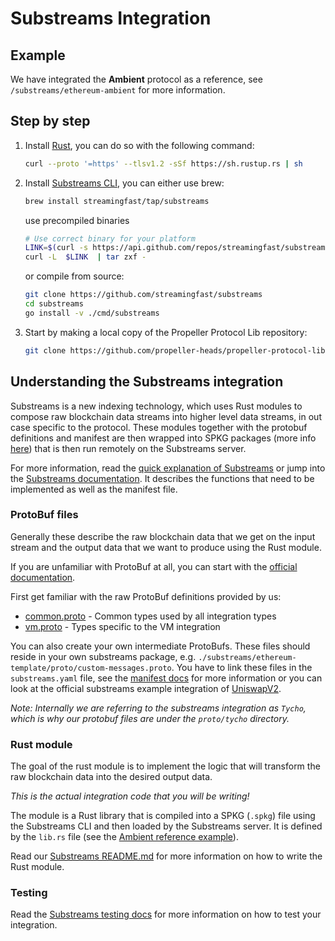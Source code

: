 # Substreams Integration

## Example

We have integrated the **Ambient** protocol as a reference, see `/substreams/ethereum-ambient` for more information.

## Step by step

1. Install [Rust](https://www.rust-lang.org/tools/install), you can do so with the following command:

    ```bash
    curl --proto '=https' --tlsv1.2 -sSf https://sh.rustup.rs | sh
    ```

1. Install [Substreams CLI](https://substreams.streamingfast.io/getting-started/installing-the-cli), you can either use brew:

    ```bash
    brew install streamingfast/tap/substreams
    ```
    use precompiled binaries
    ```bash
    # Use correct binary for your platform
    LINK=$(curl -s https://api.github.com/repos/streamingfast/substreams/releases/latest | awk '/download.url.*linux/ {print $2}' | sed 's/"//g')
    curl -L  $LINK  | tar zxf -
    ```
    or compile from source:
    ```bash
    git clone https://github.com/streamingfast/substreams
    cd substreams
    go install -v ./cmd/substreams
    ```

1. Start by making a local copy of the Propeller Protocol Lib repository:
    ```bash
    git clone https://github.com/propeller-heads/propeller-protocol-lib
    ```

## Understanding the Substreams integration

Substreams is a new indexing technology, which uses Rust modules to compose raw blockchain data streams into higher level data streams, in out case specific to the protocol. These modules together with the protobuf definitions and manifest are then wrapped into SPKG packages (more info [here](https://substreams.streamingfast.io/quick-access/glossary#spkg-.spkg)) that is then run remotely on the Substreams server.

For more information, read the [quick explanation of Substreams](https://thegraph.com/docs/en/substreams/) or jump into the [Substreams documentation](https://substreams.streamingfast.io/). It describes the functions that need to be implemented as well as the manifest file.

### ProtoBuf files

Generally these describe the raw blockchain data that we get on the input stream and the output data that we want to produce using the Rust module.

If you are unfamiliar with ProtoBuf at all, you can start with the [official documentation](https://protobuf.dev/overview/).

First get familiar with the raw ProtoBuf definitions provided by us:
- [common.proto](../../../proto/tycho/evm/v1/common.proto) - Common types used by all integration types
- [vm.proto](../../../proto/tycho/evm/v1/vm.proto) - Types specific to the VM integration

You can also create your own intermediate ProtoBufs. These files should reside in your own substreams package, e.g. `./substreams/ethereum-template/proto/custom-messages.proto`. You have to link these files in the `substreams.yaml` file, see the [manifest docs](https://substreams.streamingfast.io/developers-guide/creating-your-manifest) for more information or you can look at the official substreams example integration of [UniswapV2](https://github.com/messari/substreams/blob/master/uniswap-v2/substreams.yaml#L20-L22).

*Note: Internally we are referring to the substreams integration as `Tycho`, which is why our protobuf files are under the `proto/tycho` directory.*

### Rust module

The goal of the rust module is to implement the logic that will transform the raw blockchain data into the desired output data. 

*This is the actual integration code that you will be writing!*

The module is a Rust library that is compiled into a SPKG (`.spkg`) file using the Substreams CLI and then loaded by the Substreams server. It is defined by the `lib.rs` file (see the [Ambient reference example](../../../substreams/ethereum-ambient/src/lib.rs)).

Read our [Substreams README.md](../../../substreams/README.md) for more information on how to write the Rust module.

### Testing

Read the [Substreams testing docs](../../../substreams/README.md#testing-your-implementation) for more information on how to test your integration.

